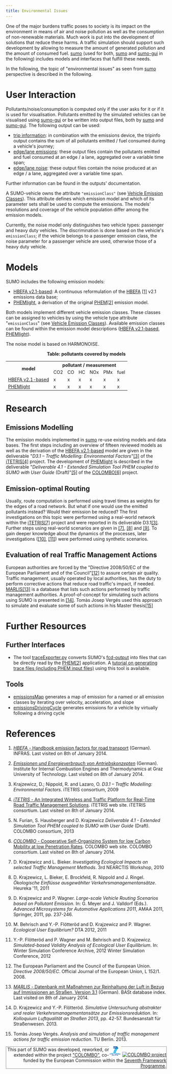 ```yaml
---
title: Environmental Issues
---
```


One of the major burdens traffic poses to society is its impact on the
environment in means of air and noise pollution as well as the
consumption of non-renewable materials. Much work is put into the
development of solutions that reduce these harms. A traffic simulation
should support such development by allowing to measure the amount of
generated pollution and the amount of consumed fuel.
[sumo](../sumo.md) (used for both, [sumo](../sumo.md) and
[sumo-gui](../sumo-gui.md) in the following) includes models and
interfaces that fulfill these needs.

In the following, the topic of "environmental issues" as seen from
[sumo](../sumo.md) perspective is described in the following.

# User Interaction

Pollutants/noise/consumption is computed only if the user asks for it or
if it is used for visualisation. Pollutants emitted by the simulated
vehicles can be visualised using [sumo-gui](../sumo-gui.md) or be
written into output files, both by [sumo](../sumo.md) and
[sumo-gui](../sumo-gui.md). The following output can be used:

- [trip information](../Simulation/Output/TripInfo.md): in
  combination with the emissions device, the tripinfo output contains
  the sum of all pollutants emitted / fuel consumed during a vehicle's
  journey;
- [edge/lane
  emissions](../Simulation/Output/Lane-_or_Edge-based_Emissions_Measures.md):
  these output files contain the pollutants emitted and fuel consumed
  at an edge / a lane, aggregated over a variable time span;
- [edge/lane
  noise](../Simulation/Output/Lane-_or_Edge-based_Noise_Measures.md):
  these output files contain the noise produced at an edge / a lane,
  aggregated over a variable time span.

Further information can be found in the outputs' documentation.

A SUMO-vehicle owns the attribute `"emissionClass"` (see [Vehicle Emission
Classes](../Definition_of_Vehicles,_Vehicle_Types,_and_Routes.md#vehicle_emission_classes)).
This attribute defines which emission model and which of its parameter
sets shall be used to compute the emissions. The models' resolutions and
coverage of the vehicle population differ among the emission models.

Currently, the noise model only distinguishes two vehicle types:
passenger and heavy duty vehicles. The discrimination is done based on
the vehicle's `emissionClass`; if the vehicle
belongs to a passenger emission class, the noise parameter for a
passenger vehicle are used, otherwise those of a heavy duty vehicle.

# Models

SUMO includes the following emission models:

- [HBEFA v2.1-based](../Models/Emissions/HBEFA-based.md): A
  continuous reformulation of the [HBEFA](https://www.hbefa.net/) [\[1\]](#references)
  v2.1 emissions data base;
- [PHEMlight](../Models/Emissions/PHEMlight.md), a derivation of
  the original
  [PHEM](https://www.itna.tugraz.at/en/research/areas/em/)[\[2\]](#references)
  emission model.

Both models implement different vehicle emission classes. These classes
can be assigned to vehicles by using the vehicle type attribute
"`emissionClass`" (see [Vehicle Emission
Classes](../Definition_of_Vehicles,_Vehicle_Types,_and_Routes.md#vehicle_emission_classes)).
Available emission classes can be found within the emission model
descriptions ([HBEFA
v2.1-based](../Models/Emissions/HBEFA-based.md),
[PHEMlight](../Models/Emissions/PHEMlight.md)).

The noise model is based on HARMONOISE.

<center>

**Table: pollutants covered by models**

<table>
  <tr>
    <th class="tg-amwm" rowspan="2">model</th>
    <th class="tg-amwm" colspan="6">pollutant / measurement</th>
  </tr>
  <tr>
    <td class="tg-amwm">CO2</td>
    <td class="tg-amwm">CO</td>
    <td class="tg-amwm">HC</td>
    <td class="tg-amwm">NOx</td>
    <td class="tg-amwm">PMx</td>
    <td class="tg-amwm">fuel</td>
  </tr>
  <tr>
    <td class="tg-0lax"><a href="../Models/Emissions/HBEFA-based.md">HBEFA v2.1-based</a></td>
    <td class="tg-baqh">x</td>
    <td class="tg-baqh">x</td>
    <td class="tg-baqh">x</td>
    <td class="tg-baqh">x</td>
    <td class="tg-baqh">x</td>
    <td class="tg-baqh">x</td>
  </tr>
  <tr>
    <td class="tg-0lax"><a href="../Models/Emissions/PHEMlight.md">PHEMlight</a></td>
    <td class="tg-baqh">x</td>
    <td class="tg-baqh">x</td>
    <td class="tg-baqh">x</td>
    <td class="tg-baqh">x</td>
    <td class="tg-baqh">x</td>
    <td class="tg-baqh">x</td>
  </tr>
</table>

</center>

# Research

## Emissions Modelling

The emission models implemented in [sumo](../sumo.md) re-use
existing models and data bases. The first steps including an overview of
fifteen reviewed models as well as the derivation of the [HBEFA
v2.1-based](../Models/Emissions/HBEFA-based.md) model are given in
the deliverable "*D3.1 – Traffic Modelling: Environmental Factors*"[\[3\]](#references)
of the [iTETRIS](https://www.ict-itetris.eu/)[\[4\]](#references) project. The
development of [PHEMlight](../Models/Emissions/PHEMlight.md) is
described in the deliverable "*Deliverable 4.1 - Extended Simulation
Tool PHEM coupled to SUMO with User Guide* (Draft)"[\[5\]](#references) of the
[COLOMBO](https://verkehrsforschung.dlr.de/en/projects/colombo)[\[6\]](#references) project.

## Emission-optimal Routing

Usually, route computation is performed using travel times as weights
for the edges of a road network. But what if one would use the emitted
pollutants instead? Would their emission be reduced? The first
investigations on this topic were performed using a real-world network
within the [iTETRIS](https://www.ict-itetris.eu/)[\[7\]](#references) project and were
reported in its deliverable D3.1[\[3\]](#references). Further steps using real-world
scenarios are given in [\[7\]](#references), [\[8\]](#references) and [\[9\]](#references). To gain deeper
knowledge about the dynamics of the processes, later investigations
([\[10\]](#references), [\[11\]](#references)) were performed using
synthetic scenarios.

## Evaluation of real Traffic Management Actions

European authorities are forced by the "Directive 2008/50/EC of the
European Parliament and of the Council"[\[12\]](#references) to assure certain air
quality. Traffic management, usually operated by local authorities, has
the duty to perform corrective actions that reduce road traffic's
impact, if needed.
[MARLIS](https://web.archive.org/web/20070123154331/https://www.bast.de/nn_42544/DE/Publikationen/Datenbanken/MARLIS/MARLIS.html)[\[13\]](#references)
is a database that lists such actions performed by traffic management
authorities. A proof-of-concept for simulating such actions using SUMO
is presented in [\[14\]](#references). Tomàs Josep Vergés used this approach to
simulate and evaluate some of such actions in his Master thesis[\[15\]](#references)

# Further Resources

## Further Interfaces

- The tool [traceExporter.py](../Tools/TraceExporter.md) converts
  SUMO's [fcd-output](../Simulation/Output/FCDOutput.md) into
  files that can be directly read by the
  [PHEM](https://www.itna.tugraz.at/en/research/areas/em/)[\[2\]](#references)
  application. A [tutorial on generating trace files (including PHEM
  input files)](../Tutorials/Trace_File_Generation.md) using this
  tool is available.

## Tools

- [emissionsMap](../Tools/Emissions.md#emissionsmap) generates a
  map of emission for a named or all emission classes by iterating
  over velocity, acceleration, and slope
- [emissionsDrivingCycle](../Tools/Emissions.md#emissionsdrivingcycle)
  generates emissions for a vehicle by virtually following a driving
  cycle

# References

<references />

1.  [*HBEFA* - Handbook emission factors for road
    transport](https://www.hbefa.net/) (German). INFRAS. Last visited on
    8th of January 2014.

2.  [*Emissionen und Energieverbrauch von
    Antriebskonzepten*](https://www.itna.tugraz.at/en/research/areas/em/)
    (German). Institute for Internal Combustion Engines and
    Thermodynamics at Graz University of Technology. Last visited on 8th
    of January 2014.

3.  Krajzewicz, D.; Nippold, R. and Lazaro, O. *D3.1 – Traffic
    Modelling: Environmental Factors*. iTETRIS consortium, 2009

4.  [*iTETRIS* - An Integrated Wireless and Traffic Platform for
    Real-Time Road Traffic Management
    Solutions](https://www.ict-itetris.eu/). iTETRIS web site. iTETRIS
    consortium. Last visited on 8th of January 2014.

5.  N. Furian, S. Hausberger and D. Krajzewicz *Deliverable 4.1 -
    Extended Simulation Tool PHEM coupled to SUMO with User Guide*
    (Draft). COLOMBO consortium, 2013

6.  [*COLOMBO* - Cooperative Self-Organizing System for low Carbon
    Mobility at low Penetration Rates](https://verkehrsforschung.dlr.de/en/projects/colombo). COLOMBO
    web site. COLOMBO consortium. Last visited on 8th of January 2014.

7.  D. Krajzewicz and L. Bieker. *Investigating Ecological Impacts on
    selected Traffic Management Methods*. 3rd NEARCTIS Workshop, 2010

8. D. Krajzewicz, L. Bieker, E. Brockfeld, R. Nippold and J. Ringel.
    *Ökologische Einflüsse ausgewählter Verkehrsmanagementansätze*.
    Heureka '11, 2011

9. D. Krajzewicz and P. Wagner. *Large-scale Vehicle Routing Scenarios
    based on Pollutant Emission*. In: G. Meyer and J. Valldorf (Eds.).
    *Advanced Microsystems for Automotive Applications 2011*, AMAA 2011,
    Springer, 2011, pp. 237-246.

10. M. Behrisch and Y.-P. Flötteröd and D. Krajzewicz and P. Wagner.
    *Ecological User Equilibrium?* DTA 2012, 2011

11. Y.-P. Flötteröd and P. Wagner and M. Behrisch and D. Krajzewicz.
    *Simulated-based Validity Analysis of Ecological User Equilibrium*.
    In: Winter Simulation Conference Archive, 2012 Winter Simulation
    Conference, 2012

12. The European Parliament and the Council of the European Union.
    *Directive 2008/50/EC*. Official Journal of the European Union, L
    152/1. 2008.

13. [*MARLIS* - Datenbank mit Maßnahmen zur Reinhaltung der Luft in
    Bezug auf Immissionen an Straßen, Version
    3.1](https://web.archive.org/web/20070123154331/https://www.bast.de/nn_42544/DE/Publikationen/Datenbanken/MARLIS/MARLIS.html)
    (German). BASt database index. Last visited on 8th of January 2014.

14. D. Krajzewicz and Y.-P. Flötteröd. *Simulative Untersuchung
    abstrakter und realer Verkehrsmanagementansätze zur
    Emissionsreduktion*. In: *Kolloquium Luftqualität an Straßen 2013*,
    pp. 42-57. Bundesanstalt für Straßenwesen. 2013.

15. Tomàs Josep Vergés. *Analysis and simulation of traffic management
    actions for traffic emission reduction*. TU Berlin. 2013.

<div style="border:1px solid #909090; min-height: 35px;" align="right">
<span style="float: right; margin-top: -5px;"><a href="https://web.archive.org/web/20191005024529/https:/ec.europa.eu/research/fp7/index_en.cfm"><img src="../images/FP7-small.gif" alt="Seventh Framework Programme"></a>
<a href="https://verkehrsforschung.dlr.de/en/projects/colombo"><img src="../images/COLOMBO-small.png" alt="COLOMBO project"></a></span>
<span style="">This part of SUMO was developed, reworked, or extended within the project
<a href="https://verkehrsforschung.dlr.de/en/projects/colombo">"COLOMBO"</a>, co-funded by the European Commission within the <a href="https://web.archive.org/web/20191005024529/https:/ec.europa.eu/research/fp7/index_en.cfm">Seventh Framework Programme</a>.</span></div>
